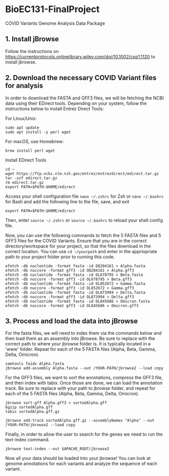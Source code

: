 # BioEC131-FinalProject
COVID Variants Genome Analysis Data Package

## 1. Install jBrowse
Follow the instructions on https://currentprotocols.onlinelibrary.wiley.com/doi/10.1002/cpz1.1120 to install jbrowse.

## 2. Download the necessary COVID Variant files for analysis
In order to download the FASTA and GFF3 files, we will be fetching the NCBI data using their EDirect tools. Depending on your system, follow the instructions below to install Entrez Direct Tools:

For Linux/Unix:
```
sudo apt update
sudo apt install -y perl wget
```

For macOS, use Homebrew:
```
brew install perl wget
```

Install EDirect Tools
```
cd ~
wget https://ftp.ncbi.nlm.nih.gov/entrez/entrezdirect/edirect.tar.gz
tar -xzf edirect.tar.gz
rm edirect.tar.gz
export PATH=$PATH:$HOME/edirect
```

Access your shell configuration file ```nano ~/.zshrc``` for Zsh or ```nano ~/.bashrc``` for Bash
and add the following line to the file, save, and exit
```
export PATH=$PATH:$HOME/edirect
```
Then, enter ```source ~/.zshrc``` or ```source ~/.bashrc``` to reload your shell config file.


Now, you can use the following commands to fetch the 5 FASTA files and 5 GFF3 files for the COVID Variants. Ensure that you are in the correct directory/workspace for your project, so that the files download in the correct location. You can use ```cd ~/yourpath``` and enter in the appriopriate path to your project folder prior to running this code.
```
efetch -db nucleotide -format fasta -id OQ204161 > Alpha.fasta
efetch -db nuccore -format gff3 -id OQ204161 > Alpha.gff3
efetch -db nucleotide -format fasta -id OL678795 > Beta.fasta
efetch -db nuccore -format gff3 -id OL678795 > Beta.gff3
efetch -db nucleotide -format fasta -id OL852672 > Gamma.fasta
efetch -db nuccore -format gff3 -id OL852672 > Gamma.gff3
efetch -db nucleotide -format fasta -id OL873994 > Delta.fasta
efetch -db nuccore -format gff3 -id OL873994 > Delta.gff3
efetch -db nucleotide -format fasta -id OL845686 > Omicron.fasta
efetch -db nuccore -format gff3 -id OL845686 > Omicron.gff3
```

## 3. Process and load the data into jBrowse
For the fasta files, we will need to index them via the commands below and then load them as an assembly into jBrowse. Be sure to replace with the correct path to where your jbrowse folder is. It is typically located in a 'www' folder. Repeat for each of the 5 FASTA files (Alpha, Beta, Gamma, Delta, Omicron).
```
samtools faidx Alpha.fasta
jbrowse add-assembly Alpha.fasta --out /YOUR-PATH/jbrowse2 --load copy
```

For the GFF3 files, we want to sort the annotations, compress the GFF3 file, and then index with tabix. Once those are done, we can load the annotation track. Be sure to replace with your path to jbrowse folder, and repeat for each of the 5 FASTA files (Alpha, Beta, Gamma, Delta, Omicron).
```
jbrowse sort-gff Alpha.gff3 > sortedAlpha.gff
bgzip sortedAlpha.gff
tabix sortedAlpha.gff.gz

jbrowse add-track sortedAlpha.gff.gz --assemblyNames "Alpha" --out /YOUR-PATH/jbrowse2 --load copy
```

Finally, in order to allow the user to search for the genes we need to run the text-index command.
```
jbrowse text-index --out $APACHE_ROOT/jbrowse2
```
Now all your data should be loaded into your jbrowse! You can look at genome annotations for each variants and analyze the sequence of each variant.
